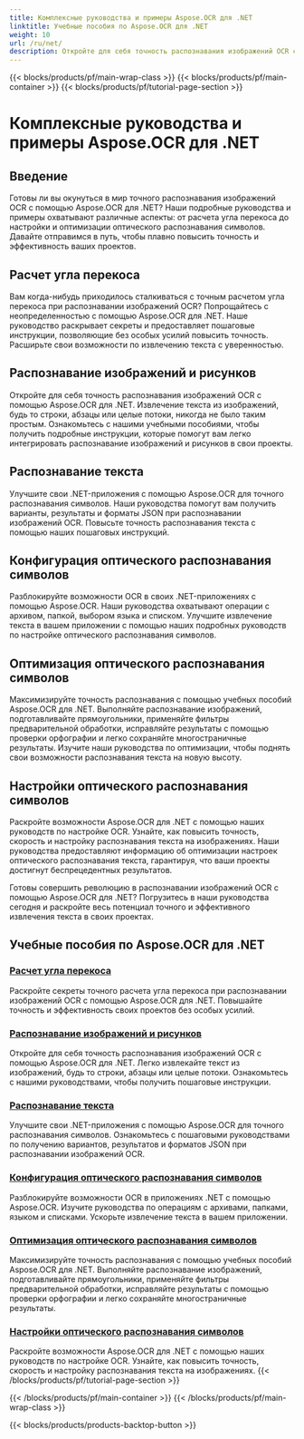 ```yaml
---
title: Комплексные руководства и примеры Aspose.OCR для .NET
linktitle: Учебные пособия по Aspose.OCR для .NET
weight: 10
url: /ru/net/
description: Откройте для себя точность распознавания изображений OCR с помощью Aspose.OCR для .NET. Изучите учебные пособия по расчету угла перекоса, распознаванию текста, настройке оптического распознавания символов и оптимизации.
---
```


{{< blocks/products/pf/main-wrap-class >}}
{{< blocks/products/pf/main-container >}}
{{< blocks/products/pf/tutorial-page-section >}}

# Комплексные руководства и примеры Aspose.OCR для .NET


## Введение

Готовы ли вы окунуться в мир точного распознавания изображений OCR с помощью Aspose.OCR для .NET? Наши подробные руководства и примеры охватывают различные аспекты: от расчета угла перекоса до настройки и оптимизации оптического распознавания символов. Давайте отправимся в путь, чтобы плавно повысить точность и эффективность ваших проектов.

## Расчет угла перекоса

Вам когда-нибудь приходилось сталкиваться с точным расчетом угла перекоса при распознавании изображений OCR? Попрощайтесь с неопределенностью с помощью Aspose.OCR для .NET. Наше руководство раскрывает секреты и предоставляет пошаговые инструкции, позволяющие без особых усилий повысить точность. Расширьте свои возможности по извлечению текста с уверенностью.

## Распознавание изображений и рисунков

Откройте для себя точность распознавания изображений OCR с помощью Aspose.OCR для .NET. Извлечение текста из изображений, будь то строки, абзацы или целые потоки, никогда не было таким простым. Ознакомьтесь с нашими учебными пособиями, чтобы получить подробные инструкции, которые помогут вам легко интегрировать распознавание изображений и рисунков в свои проекты.

## Распознавание текста

Улучшите свои .NET-приложения с помощью Aspose.OCR для точного распознавания символов. Наши руководства помогут вам получить варианты, результаты и форматы JSON при распознавании изображений OCR. Повысьте точность распознавания текста с помощью наших пошаговых инструкций.

## Конфигурация оптического распознавания символов

Разблокируйте возможности OCR в своих .NET-приложениях с помощью Aspose.OCR. Наши руководства охватывают операции с архивом, папкой, выбором языка и списком. Улучшите извлечение текста в вашем приложении с помощью наших подробных руководств по настройке оптического распознавания символов.

## Оптимизация оптического распознавания символов

Максимизируйте точность распознавания с помощью учебных пособий Aspose.OCR для .NET. Выполняйте распознавание изображений, подготавливайте прямоугольники, применяйте фильтры предварительной обработки, исправляйте результаты с помощью проверки орфографии и легко сохраняйте многостраничные результаты. Изучите наши руководства по оптимизации, чтобы поднять свои возможности распознавания текста на новую высоту.

## Настройки оптического распознавания символов

Раскройте возможности Aspose.OCR для .NET с помощью наших руководств по настройке OCR. Узнайте, как повысить точность, скорость и настройку распознавания текста на изображениях. Наши руководства предоставляют информацию об оптимизации настроек оптического распознавания текста, гарантируя, что ваши проекты достигнут беспрецедентных результатов.

Готовы совершить революцию в распознавании изображений OCR с помощью Aspose.OCR для .NET? Погрузитесь в наши руководства сегодня и раскройте весь потенциал точного и эффективного извлечения текста в своих проектах.

## Учебные пособия по Aspose.OCR для .NET
### [Расчет угла перекоса](./skew-angle-calculation/)
Раскройте секреты точного расчета угла перекоса при распознавании изображений OCR с помощью Aspose.OCR для .NET. Повышайте точность и эффективность своих проектов без особых усилий.
### [Распознавание изображений и рисунков](./image-and-drawing-recognition/)
Откройте для себя точность распознавания изображений OCR с помощью Aspose.OCR для .NET. Легко извлекайте текст из изображений, будь то строки, абзацы или целые потоки. Ознакомьтесь с нашими руководствами, чтобы получить пошаговые инструкции.
### [Распознавание текста](./text-recognition/)
Улучшите свои .NET-приложения с помощью Aspose.OCR для точного распознавания символов. Ознакомьтесь с пошаговыми руководствами по получению вариантов, результатов и форматов JSON при распознавании изображений OCR.
### [Конфигурация оптического распознавания символов](./ocr-configuration/)
Разблокируйте возможности OCR в приложениях .NET с помощью Aspose.OCR. Изучите руководства по операциям с архивами, папками, языком и списками. Ускорьте извлечение текста в вашем приложении.
### [Оптимизация оптического распознавания символов](./ocr-optimization/)
Максимизируйте точность распознавания с помощью учебных пособий Aspose.OCR для .NET. Выполняйте распознавание изображений, подготавливайте прямоугольники, применяйте фильтры предварительной обработки, исправляйте результаты с помощью проверки орфографии и легко сохраняйте многостраничные результаты.
### [Настройки оптического распознавания символов](./ocr-settings/)
Раскройте возможности Aspose.OCR для .NET с помощью наших руководств по настройке OCR. Узнайте, как повысить точность, скорость и настройку распознавания текста на изображениях.
{{< /blocks/products/pf/tutorial-page-section >}}

{{< /blocks/products/pf/main-container >}}
{{< /blocks/products/pf/main-wrap-class >}}

{{< blocks/products/products-backtop-button >}}
